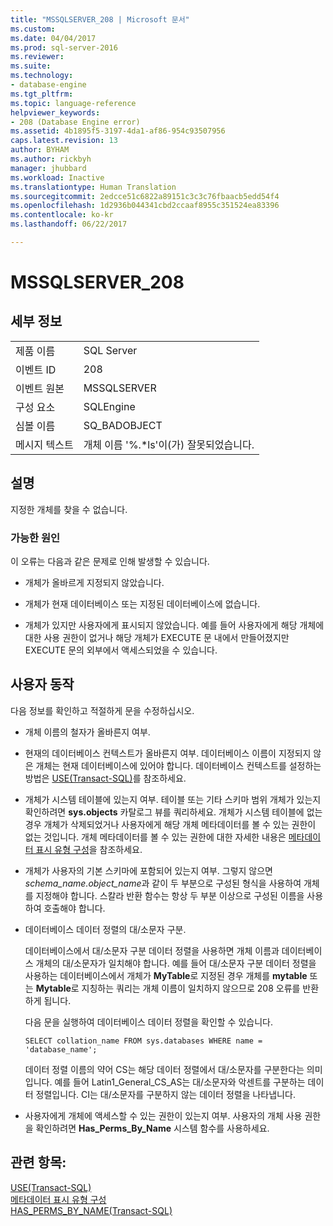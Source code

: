 ```yaml
---
title: "MSSQLSERVER_208 | Microsoft 문서"
ms.custom: 
ms.date: 04/04/2017
ms.prod: sql-server-2016
ms.reviewer: 
ms.suite: 
ms.technology:
- database-engine
ms.tgt_pltfrm: 
ms.topic: language-reference
helpviewer_keywords:
- 208 (Database Engine error)
ms.assetid: 4b1895f5-3197-4da1-af86-954c93507956
caps.latest.revision: 13
author: BYHAM
ms.author: rickbyh
manager: jhubbard
ms.workload: Inactive
ms.translationtype: Human Translation
ms.sourcegitcommit: 2edcce51c6822a89151c3c3c76fbaacb5edd54f4
ms.openlocfilehash: 1d2936b044341cbd2ccaaf8955c351524ea83396
ms.contentlocale: ko-kr
ms.lasthandoff: 06/22/2017

---
```

# <a name="mssqlserver208"></a>MSSQLSERVER_208
  
## <a name="details"></a>세부 정보  
  
|||  
|-|-|  
|제품 이름|SQL Server|  
|이벤트 ID|208|  
|이벤트 원본|MSSQLSERVER|  
|구성 요소|SQLEngine|  
|심볼 이름|SQ_BADOBJECT|  
|메시지 텍스트|개체 이름 '%.*ls'이(가) 잘못되었습니다.|  
  
## <a name="explanation"></a>설명  
지정한 개체를 찾을 수 없습니다.  
  
### <a name="possible-causes"></a>가능한 원인  
이 오류는 다음과 같은 문제로 인해 발생할 수 있습니다.  
  
-   개체가 올바르게 지정되지 않았습니다.  
  
-   개체가 현재 데이터베이스 또는 지정된 데이터베이스에 없습니다.  
  
-   개체가 있지만 사용자에게 표시되지 않았습니다. 예를 들어 사용자에게 해당 개체에 대한 사용 권한이 없거나 해당 개체가 EXECUTE 문 내에서 만들어졌지만 EXECUTE 문의 외부에서 액세스되었을 수 있습니다.  
  
## <a name="user-action"></a>사용자 동작  
다음 정보를 확인하고 적절하게 문을 수정하십시오.  
  
-   개체 이름의 철자가 올바른지 여부.  
  
-   현재의 데이터베이스 컨텍스트가 올바른지 여부. 데이터베이스 이름이 지정되지 않은 개체는 현재 데이터베이스에 있어야 합니다. 데이터베이스 컨텍스트를 설정하는 방법은 [USE&#40;Transact-SQL&#41;](~/t-sql/language-elements/use-transact-sql.md)를 참조하세요.  
  
-   개체가 시스템 테이블에 있는지 여부. 테이블 또는 기타 스키마 범위 개체가 있는지 확인하려면 **sys.objects** 카탈로그 뷰를 쿼리하세요. 개체가 시스템 테이블에 없는 경우 개체가 삭제되었거나 사용자에게 해당 개체 메타데이터를 볼 수 있는 권한이 없는 것입니다. 개체 메타데이터를 볼 수 있는 권한에 대한 자세한 내용은 [메타데이터 표시 유형 구성](~/relational-databases/security/metadata-visibility-configuration.md)을 참조하세요.  
  
-   개체가 사용자의 기본 스키마에 포함되어 있는지 여부. 그렇지 않으면 *schema_name.object_name*과 같이 두 부분으로 구성된 형식을 사용하여 개체를 지정해야 합니다. 스칼라 반환 함수는 항상 두 부분 이상으로 구성된 이름을 사용하여 호출해야 합니다.  
  
-   데이터베이스 데이터 정렬의 대/소문자 구분.  
  
    데이터베이스에서 대/소문자 구분 데이터 정렬을 사용하면 개체 이름과 데이터베이스 개체의 대/소문자가 일치해야 합니다. 예를 들어 대/소문자 구분 데이터 정렬을 사용하는 데이터베이스에서 개체가 **MyTable**로 지정된 경우 개체를 **mytable** 또는 **Mytable**로 지칭하는 쿼리는 개체 이름이 일치하지 않으므로 208 오류를 반환하게 됩니다.  
  
    다음 문을 실행하여 데이터베이스 데이터 정렬을 확인할 수 있습니다.  
  
    ```  
    SELECT collation_name FROM sys.databases WHERE name = 'database_name';  
    ```  
  
    데이터 정렬 이름의 약어 CS는 해당 데이터 정렬에서 대/소문자를 구분한다는 의미입니다. 예를 들어 Latin1_General_CS_AS는 대/소문자와 악센트를 구분하는 데이터 정렬입니다. CI는 대/소문자를 구분하지 않는 데이터 정렬을 나타냅니다.  
  
-   사용자에게 개체에 액세스할 수 있는 권한이 있는지 여부. 사용자의 개체 사용 권한을 확인하려면 **Has_Perms_By_Name** 시스템 함수를 사용하세요.  
  
## <a name="see-also"></a>관련 항목:  
[USE&#40;Transact-SQL&#41;](~/t-sql/language-elements/use-transact-sql.md)  
[메타데이터 표시 유형 구성](~/relational-databases/security/metadata-visibility-configuration.md)  
[HAS_PERMS_BY_NAME&#40;Transact-SQL&#41;](~/t-sql/functions/has-perms-by-name-transact-sql.md)  
  

